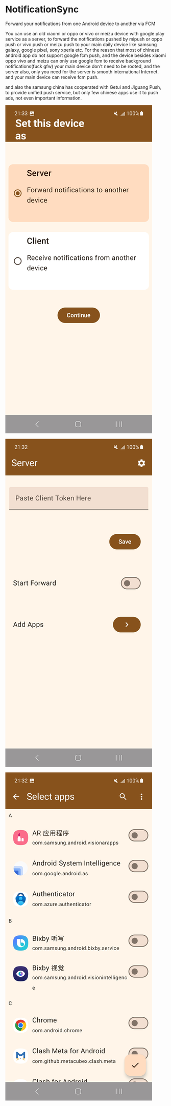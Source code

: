 # NotificationSync
Forward your notifications from one Android device to another via FCM

You can use an old xiaomi or oppo or vivo or meizu device with google play service as a server, 
to forward the notifications pushed by mipush or oppo push or vivo push or meizu push to your main daily device like
samsung galaxy, google pixel, sony xperia etc.
For the reason that most of chinese android app do not support google fcm push, and the device besides xiaomi oppo vivo and
meizu can only use google fcm to receive background notifications(fuck gfw)
your main device don't need to be rooted, and the server also, only you need for the server is smooth international Internet.
and your main device can receive fcm push.

and also the samsung china has cooperated with Getui and Jiguang Push, to provide unified push service, but only few 
chinese apps use it to push ads, not even important information.

![WelcomeScreen](https://github.com/HappyMax0/NotificationSync/blob/main/demoImages/Screenshot_20241205_213310_NotificationSync.jpg)

![ServerScreen](https://github.com/HappyMax0/NotificationSync/blob/main/demoImages/Screenshot_20241205_213244_NotificationSync.jpg)

![AppListScreen](https://github.com/HappyMax0/NotificationSync/blob/main/demoImages/Screenshot_20241205_213259_NotificationSync.jpg)


